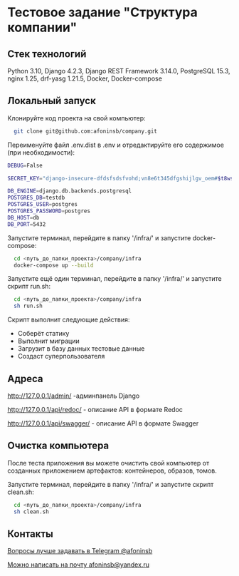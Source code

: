 # Тестовое задание "Структура компании"


## Стек технологий

Python 3.10, Django 4.2.3, Django REST Framework 3.14.0, PostgreSQL 15.3, nginx 1.25, drf-yasg 1.21.5, Docker, Docker-compose


## Локальный запуск

Клонируйте код проекта на свой компьютер:

```bash
  git clone git@github.com:afoninsb/company.git
```
Переименуйте файл .env.dist в .env и отредактируйте его содержимое (при необходимости):

```bash
DEBUG=False

SECRET_KEY="django-insecure-dfdsfsdsfvohd;vn8e6t345dfgshijlgv_oem#$t8wsds&sz"

DB_ENGINE=django.db.backends.postgresql
POSTGRES_DB=testdb
POSTGRES_USER=postgres
POSTGRES_PASSWORD=postgres
DB_HOST=db
DB_PORT=5432
```

Запустите терминал, перейдите в папку '/infra/' и запустите docker-compose:

```bash
  cd <путь_до_папки_проекта>/company/infra
  docker-compose up --build
```

Запустите ещё один терминал, перейдите в папку '/infra/' и запустите скрипт run.sh:
```bash
  cd <путь_до_папки_проекта>/company/infra
  sh run.sh
```
Скрипт выполнит следующие действия:
  - Соберёт статику
  - Выполнит миграции
  - Загрузит в базу данных тестовые данные
  - Создаст суперпользователя


## Адреса

http://127.0.0.1/admin/ -админпанель Django

http://127.0.0.1/api/redoc/ - описание API в формате Redoc

http://127.0.0.1/api/swagger/ - описание API в формате Swagger


## Очистка компьютера

После теста приложения вы можете очистить свой компьютер от созданных приложением артефактов: контейнеров, образов, томов.

Запустите терминал, перейдите в папку '/infra/' и запустите скрипт clean.sh:
```bash
  cd <путь_до_папки_проекта>/company/infra
  sh clean.sh
```


## Контакты

[Вопросы лучше задавать в Telegram @afoninsb](https://t.me/afoninsb)

[Можно написать на почту afoninsb@yandex.ru](mailto:afoninsb@yandex.ru)
